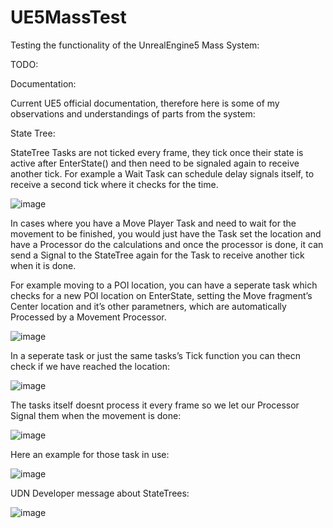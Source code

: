 # UE5MassTest
Testing the functionality of the UnrealEngine5 Mass System:

TODO:


Documentation:

Current UE5 official documentation, therefore here is some of my observations and understandings of parts from the system:


State Tree:

StateTree Tasks are not ticked every frame, they tick once their state is active after EnterState() and then need to be signaled again to receive another tick. 
For example a Wait Task can schedule delay signals itself, to receive a second tick where it checks for the time.


![image](https://user-images.githubusercontent.com/8298923/181303272-9d4b03b1-a3bb-4352-87b0-0f93bddfc86f.png)

In cases where you have a Move Player Task and need to wait for the movement to be finished, 
you would just have the Task set the location and have a Processor do the calculations and once the processor is done, 
it can send a Signal to the StateTree again for the Task to receive another tick when it is done.

For example moving to a POI location, you can have a seperate task which checks for a new POI location on EnterState, 
setting the Move fragment’s Center location and it’s other parametners, which are automatically Processed by a Movement Processor.

![image](https://user-images.githubusercontent.com/8298923/181303591-2e057137-6327-4824-9898-046bdc50004e.png)


In a seperate task or just the same tasks’s Tick function you can thecn check if we have reached the location:

![image](https://user-images.githubusercontent.com/8298923/181303684-2df17aeb-b227-4ec6-bd0f-627807643236.png)

The tasks itself doesnt process it every frame so we let our Processor Signal them when the movement is done:

![image](https://user-images.githubusercontent.com/8298923/181304003-9e8aaa3f-8100-4676-8c08-2914a46eb7dc.png)

Here an example for those task in use: 

![image](https://user-images.githubusercontent.com/8298923/181304993-552906f2-645e-4654-bdc0-cfd787b8d266.png)

UDN Developer message about StateTrees:

![image](https://user-images.githubusercontent.com/8298923/181305036-6a30e571-23f9-437a-ba7f-ffd9253a33f4.png)

